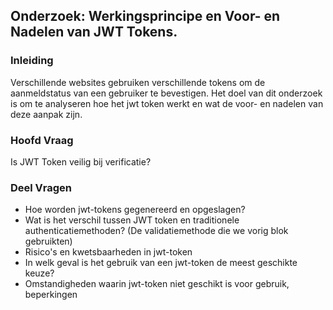 ## Onderzoek: Werkingsprincipe en Voor- en Nadelen van JWT Tokens.

### Inleiding

Verschillende websites gebruiken verschillende tokens om de aanmeldstatus van een gebruiker te bevestigen. Het doel van dit onderzoek is om te analyseren hoe het jwt token werkt en wat de voor- en nadelen van deze aanpak zijn.

### Hoofd Vraag

Is JWT Token veilig bij verificatie?

### Deel Vragen

- Hoe worden jwt-tokens gegenereerd en opgeslagen?
- Wat is het verschil tussen JWT token en traditionele authenticatiemethoden? (De validatiemethode die we vorig blok gebruikten)
- Risico's en kwetsbaarheden in jwt-token
- In welk geval is het gebruik van een jwt-token de meest geschikte keuze?
- Omstandigheden waarin jwt-token niet geschikt is voor gebruik, beperkingen